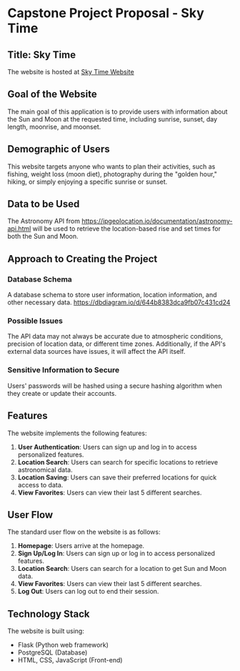 # Capstone Project Proposal - Sky Time

## Title: Sky Time
The website is hosted at [Sky Time Website](https://sky-time.onrender.com)

## Goal of the Website
The main goal of this application is to provide users with information about the Sun and Moon at the requested time, including sunrise, sunset, day length, moonrise, and moonset.

## Demographic of Users
This website targets anyone who wants to plan their activities, such as fishing, weight loss (moon diet), photography during the "golden hour," hiking, or simply enjoying a specific sunrise or sunset.

## Data to be Used
The Astronomy API from https://ipgeolocation.io/documentation/astronomy-api.html will be used to retrieve the location-based rise and set times for both the Sun and Moon.

## Approach to Creating the Project
### Database Schema
A database schema to store user information, location information, and other necessary data.
https://dbdiagram.io/d/644b8383dca9fb07c431cd24

### Possible Issues
The API data may not always be accurate due to atmospheric conditions, precision of location data, or different time zones. Additionally, if the API's external data sources have issues, it will affect the API itself.

### Sensitive Information to Secure
Users' passwords will be hashed using a secure hashing algorithm when they create or update their accounts.

## Features
The website implements the following features:
1. **User Authentication**: Users can sign up and log in to access personalized features.
2. **Location Search**: Users can search for specific locations to retrieve astronomical data.
3. **Location Saving**: Users can save their preferred locations for quick access to data.
4. **View Favorites**: Users can view their last 5 different searches.

## User Flow
The standard user flow on the website is as follows:
1. **Homepage**: Users arrive at the homepage.
2. **Sign Up/Log In**: Users can sign up or log in to access personalized features.
3. **Location Search**: Users can search for a location to get Sun and Moon data.
4. **View Favorites**: Users can view their last 5 different searches.
5. **Log Out**: Users can log out to end their session.

## Technology Stack
The website is built using:
- Flask (Python web framework)
- PostgreSQL (Database)
- HTML, CSS, JavaScript (Front-end)


